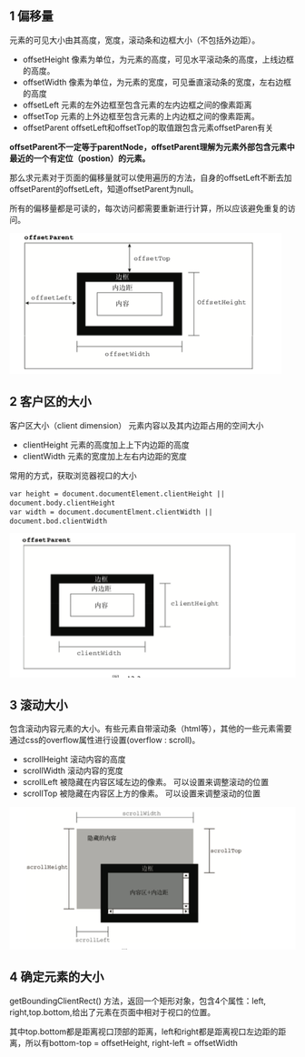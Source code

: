 ## 1 偏移量

元素的可见大小由其高度，宽度，滚动条和边框大小（不包括外边距）。

* offsetHeight   像素为单位，为元素的高度，可见水平滚动条的高度，上线边框的高度。
* offsetWidth 像素为单位，为元素的宽度，可见垂直滚动条的宽度，左右边框的高度
* offsetLeft  元素的左外边框至包含元素的左内边框之间的像素距离
* offsetTop 元素的上外边框至包含元素的上内边框之间的像素距离。
* offsetParent  offsetLeft和offsetTop的取值跟包含元素offsetParen有关

**offsetParent不一定等于parentNode，offsetParent理解为元素外部包含元素中最近的一个有定位（postion）的元素。**

那么求元素对于页面的偏移量就可以使用遍历的方法，自身的offsetLeft不断去加offsetParent的offsetLeft，知道offsetParent为null。

所有的偏移量都是可读的，每次访问都需要重新进行计算，所以应该避免重复的访问。

![](/assets/import17.png)

## 2 客户区的大小

客户区大小（client dimension） 元素内容以及其内边距占用的空间大小

* clientHeight 元素的高度加上上下内边距的高度
*  clientWidth 元素的宽度加上左右内边距的宽度

常用的方式，获取浏览器视口的大小

```
var height = document.documentElement.clientHeight || document.body.clientHeight
var width = document.documentElment.clientWidth || document.bod.clientWidth
```



![](/assets/import16.png)



## 3 滚动大小

包含滚动内容元素的大小。有些元素自带滚动条（html等），其他的一些元素需要通过css的overflow属性进行设置\(overflow : scroll\)。

* scrollHeight 滚动内容的高度
* scrollWidth 滚动内容的宽度
* scrollLeft  被隐藏在内容区域左边的像素。 可以设置来调整滚动的位置
* scrollTop 被隐藏在内容区上方的像素。 可以设置来调整滚动的位置

![](/assets/import15.png)



## 4 确定元素的大小

getBoundingClientRect\(\) 方法，返回一个矩形对象，包含4个属性：left, right,top.bottom,给出了元素在页面中相对于视口的位置。

其中top.bottom都是距离视口顶部的距离，left和right都是距离视口左边距的距离，所以有bottom-top = offsetHeight, right-left = offsetWidth







